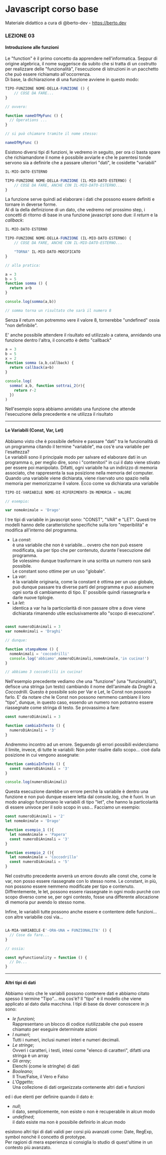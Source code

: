 # Javascript corso base
Materiale didattico a cura di @berto-dev - https://berto.dev


### LEZIONE 03

#### Introduzione alle funzioni

Le "function" è il primo concetto da apprendere nell'informatica. Seppur di origine algebrica, il nome suggerisce da subito che si tratta di un costrutto per realizzare delle "funzionalità", l'esecuzione di istruzioni in un pacchetto che può essere richiamato all'occorrenza.<br>
Di base, la dichiarazione di una funzione avviene in questo modo:

```js
TIPO-FUNZIONE NOME-DELLA-FUNZIONE () {
    // COSE DA FARE...
}

// ovvero:

function nameOfMyFunc () {
  // Operations ...
}

// si può chiamare tramite il nome stesso:

nameOfMyFunc ()
```

Esistono diversi tipi di funzioni, le vedremo in seguito, per ora ci basta spare che richiamandone il nome è possibile avviarle e che le parentesi tonde servono sia a definirle che a passare ulteriori "dati", le cosidette "variabili"

```js
IL-MIO-DATO-ESTERNO

TIPO-FUNZIONE NOME-DELLA-FUNZIONE (IL-MIO-DATO-ESTERNO) {
    // COSE DA FARE, ANCHE CON IL-MIO-DATO-ESTERNO...
}
```

La funzione serve quindi ad elaborare i dati che possono essere definiti e tornare in deverse forme.<br> Al di la della definizione di un dato, che vedremo nel prossimo step, i concetti di ritorno di base in una  funzione javascript sono due: il *return* e la *callback*:

```js
IL-MIO-DATO-ESTERNO

TIPO-FUNZIONE NOME-DELLA-FUNZIONE (IL-MIO-DATO-ESTERNO) {
    // COSE DA FARE, ANCHE CON IL-MIO-DATO-ESTERNO...

    "TORNA" IL-MIO-DATO-MODIFICATO
}

// alla pratica:

a = 3
b = 5
function somma () {
  return a+b
}

console.log(somma(a,b))

// somma torna un risultato che sarà il numero 8
```
Senza il return non potremmo vere il valore 8, tornerebbe "undefined" ossia "non definibile".<br>

E' anche possibile attendere il risultato ed utilizzalo a catena, annidando una funzione dentro l'altra, il concetto è detto "callback"

```js
a = 3
b = 5
x = 2
function somma (a,b,callback) {
  return callback(a+b)
}

console.log( 
  somma( a,b, function sottrai_2(r){ 
    return r-2 
  })
)
```

Nell'esempio sopra abbiamo annidato una funzione che attende l'esecuzione della precedente e ne utilizza il risultato

---

#### Le Variabili (Const, Var, Let)

Abbiamo visto che è possibile definire e passare "dati" tra le funzionalità di un programma citando il termine "variabile", ma cos'è una variabile per l'esattezza?<br>
Le variabili sono il principale modo per salvare ed elaborare dati in un programma o, per meglio dire, sono i "contenitori" in cui il dato viene stivato per essere poi manipolato.
Difatti, ogni variabile ha un indirizzo di memoria associato, che rappresenta la sua posizione nella memoria del computer. Quando una variabile viene dichiarata, viene riservato uno spazio nella memoria per memorizzarne il valore.
Ecco come va dichiarata una variabile

```js
TIPO-DI-VARIABILE NOME-DI-RIFERIMENTO-IN-MEMORIA = VALORE

// esempio:

var nomeAnimale = 'Drago'
```

I tre tipi di variabile in javascript sono: "CONST", "VAR" e "LET". Questi tre modelli hanno delle caratteristiche specifiche sulla loro "reperibilità" e modifica all'interno del programma.

- La *const*:<br>
è una variabile che non è variabile... ovvero che non può essere modificata, sia per tipo che per contenuto, durante l'esecuzione del programma.<br>Se volessimo dunque trasformare in una scritta un numero non sarà possibile.<br>Le constant sono ottime per un uso "globale".
- La *var*:<br>
è la variabile originaria, come la constant è ottima per un uso globale, può dunque passare tra diverse parti del programma e può assumere ogni sorta di cambiamento di tipo. E' possibile quindi riassegnarla e darle nuove tiplogie.
- La *let*:<br>
identica a var ha la particolarità di non passare oltre a dove viene dichiarata rimanendo utile esclusivamente allo "scopo di esecuzione".

```js

const numeroDiAnimali = 3
var nomeAnimali = 'Draghi'

// dunque:

function stampaNome () {
  nomeAnimali = 'coccodrilli'
  console.log('abbiamo',nomeroDiAnimali,nomeAnimale,'in cucina!')
}

// abbiamo 3 coccodrilli in cucina!
```

Nell'esempio precedente vediamo che una "funzione" (una "funzionalità"), defisce una stringa (un testo) cambiando il nome dell'animale da _Draghi_ a _Coccodrilli_. Questo è possibile solo per Var e Let, le Const non possono farlo. E' da notare che le Const non possono nemmeno cambiare il loro "tipo", dunque, in questo caso, essendo un numero non potranno essere riassegnate come stringa di testo.
Se provassimo a fare:

```js
const numeroDiAnimali = 3

function cambiaInTesto () {
  numeroDiAnimali = '3'
}
```

Andremmo incontro ad un errore.
Seguendo gli errori possibili evidenziamo il limite, invece, di tutte le variabili: Non poter risalire dallo scopo... cioè dalla posizione in cui vengono assegnate:

```js
function cambiaInTesto () {
  const numeroDiAnimali = '3'
}

console.log(numeroDiAnimali)
```

Questa esecuzione darebbe un errore perchè la variabile è dentro una funzione e non può dunque essere letta dal console.log, che è fuori.
In un modo analogo funzionano le variabili di tipo "let", che hanno la particolarità di essere univoce per il solo scopo in uso... Facciamo un esempio:

```js
const numeroDiAnimali = '2'
let nomeAnimale = 'Drago'

function esempio_1 (){
  let nomeAnimale = 'Papera'
  const numeroDiAnimali = '3'
}

function esempio_2 (){
  let nomeAnimale = 'Coccodrillo'
  const numeroDiAnimali = '5'
}
```

Nel costrutto precedente avverrà un errore dovuto alle const che, come le var, non posso essere riassegnate con lo stesso nome. Le constant, in più, non possono essere nemmeno modificate per tipo e contenuto. Diffrentemente, le let, possono essere riassegnate in ogni modo purchè con scopo diverso come se, per ogni contesto, fosse una differente allocazione di memoria pur avendo lo stesso nome.

Infine, le variabili tutte possono anche essere e contentere delle funzioni... con altre variabilie così via...

```js

LA-MIA-VARIABILE-E'-ORA-UNA = FUNZIONALITA' () {
  // Cose da fare...
}

// ossia:

const myFunctionality = function () {
  // Do...
}

```

---

#### Altri tipi di dati

Abbiamo visto che le variabili possono contenere dati e abbiamo citato spesso il termine "Tipo"... ma cos'è?
Il "tipo" è il modello che viene applicato al dato dalla macchina.
I tipi di base da dover conoscere in js sono:
- *le funzioni*;<br>Rappresentano un blocco di codice riutilizzabile che può essere chiamato per eseguire determinate azioni
- *I numeri*;<br>Tutti i numeri, inclusi numeri interi e numeri decimali.
- *Le stringe*;<br>Ovveri i caratteri, i testi, intesi come "elenco di caratteri", difatti una stringa è un array
- *Gli array*;<br>Elenchi (come le stringhe) di dati
- *Booleano*;<br> Il True/False, il Vero e Falso
- *L'Oggetto*;<br> Una collezione di dati organizzata contenente altri dati e funzioni

ed i due elenti per definire quando il dato è:<br>

- *null*;<br>il dato, semplicemente, non esiste o non è recuperabile in alcun modo
- *undefined*;<br>il dato esiste ma non è possibile definirlo in alcun modo

esistono altri tipi di dati validi per corsi più avanzati come: Date, RegExp, symbol nonchè il concetto di prototype.<br>
Per ragioni di mera esperienza si consiglia lo studio di quest'ultime in un contesto più avanzato. 
